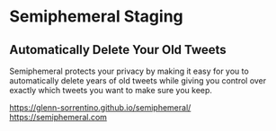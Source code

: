 # Semiphemeral Staging

## Automatically Delete Your Old Tweets

Semiphemeral protects your privacy by making it easy for you to automatically delete years of old tweets while giving you control over exactly which tweets you want to make sure you keep.

https://glenn-sorrentino.github.io/semiphemeral/<br>
https://semiphemeral.com
